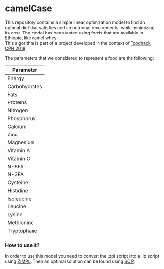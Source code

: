# camelCase

This repository contains a simple linear optimization model to find an optimal diet that satisfies certain nutrional requirements, while minimizing its cost.
The model has been tested using foods that are available in Ethiopia, like camel whey.  
This algorithm is part of a project developed in the context of [Foodhack CPH 2018](https://www.foodhack.nu/).

The parameters that we considered to represent a food are the following:

| Parameter |
|---------------|
| Energy |
| Carbohydrates |
| Fats |
| Proteins |
| Nitrogen |
| Phosphorus |
| Calcium |
| Zinc |
| Magnesium |
| Vitamin A |
| Vitamin C |
| N-6FA |
| N-3FA |
| Cysteine |
| Histidine |
| Isoleucine |
| Leucine |
| Lysine |
| Methionine |
| Tryptophane |

### How to use it?

In order to use this model you need to convert the .zpl script into a .lp script using [ZIMPL](http://zimpl.zib.de/). Then an optimal solution can be found using [SCIP](http://scip.zib.de/).